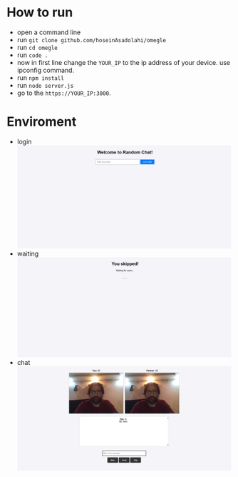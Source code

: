 # How to run
- open a command line
- run `git clone github.com/hoseinAsadolahi/omegle`
- run `cd omegle`
- run `code .`
- now in first line change the `YOUR_IP` to the ip address of your device. use ipconfig command.
- run `npm install`
- run `node server.js`
- go to the `https://YOUR_IP:3000`.

# Enviroment
- login ![login](images/login.png)
- waiting ![waiting](images/waiting.png)
- chat ![caht](images/chat.png)